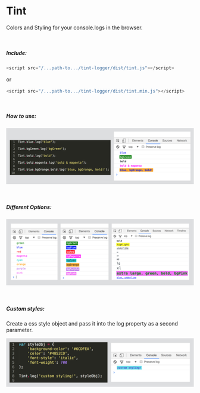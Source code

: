 # **Tint**
Colors and Styling for your console.logs in the browser.


<br/>

##### Include:

```javascript
<script src="/...path-to.../tint-logger/dist/tint.js"></script>
```

or

```javascript
<script src="/...path-to.../tint-logger/dist/tint.min.js"></script>
```

<br/>

##### How to use:

![alt text][exampleScreenshot]

[exampleScreenshot]: https://github.com/erictraub/tint-logger/blob/master/assets/example-screenshot.png?raw=true "Example"

<br/>

##### Different Options: 

![alt text][options]

[options]: https://github.com/erictraub/tint-logger/blob/master/assets/screenshot.png?raw=true "Options"

<br/>

##### Custom styles:

Create a css style object and pass it into the log property as a second parameter.

![alt text][customStyling]

[customStyling]: https://github.com/erictraub/tint-logger/blob/master/assets/custom-style.png?raw=true "Options"